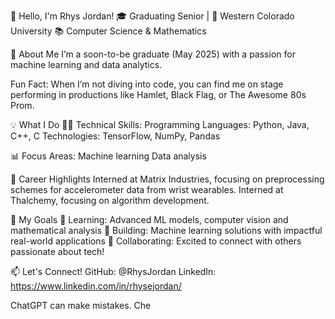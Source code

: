 
👋 Hello, I'm Rhys Jordan!
🎓 Graduating Senior | 📍 Western Colorado University
📚 Computer Science & Mathematics 

🚀 About Me
I’m a soon-to-be graduate (May 2025) with a passion for machine learning and data analytics.

Fun Fact: When I’m not diving into code, you can find me on stage performing in productions like Hamlet, Black Flag, or The Awesome 80s Prom.

💡 What I Do
👩‍💻 Technical Skills:
Programming Languages: Python, Java, C++, C
Technologies: TensorFlow, NumPy, Pandas

📊 Focus Areas:
Machine learning
Data analysis

🌟 Career Highlights
Interned at Matrix Industries, focusing on preprocessing schemes for accelerometer data from wrist wearables.
Interned at Thalchemy, focusing on algorithm development. 

🎯 My Goals
🌱 Learning: Advanced ML models, computer vision and mathematical analysis
🎯 Building: Machine learning solutions with impactful real-world applications
🤝 Collaborating: Excited to connect with others passionate about tech!

📫 Let's Connect!
GitHub: @RhysJordan
LinkedIn: https://www.linkedin.com/in/rhysejordan/












ChatGPT can make mistakes. Che
